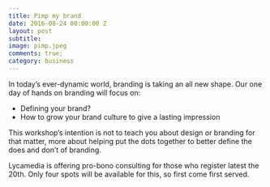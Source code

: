 ```yaml
---
title: Pimp my brand
date: 2016-08-24 00:00:00 Z
layout: post
subtitle: 
image: pimp.jpeg
comments: true;
category: business
---
```


In today’s ever-dynamic world, branding is taking an all new shape.
Our one day of hands on branding will focus on:

- Defining your brand?
- How to grow your brand culture to give a lasting impression

This workshop’s intention is not to teach you about design or branding for that matter, more about helping put the dots together to better define the does and don’t of branding.

Lycamedia is offering pro-bono consulting for those who register latest the 20th. Only four spots will be available for this, so first come first served.

